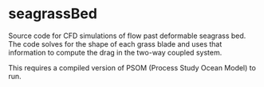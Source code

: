 # seagrassBed

Source code for CFD simulations of flow past deformable seagrass bed.
The code solves for the shape of each grass blade and uses that information to compute the drag in the two-way coupled system.

This requires a compiled version of PSOM (Process Study Ocean Model) to run.
